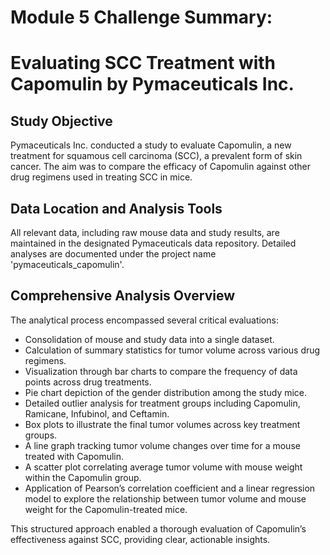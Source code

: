 # Module 5 Challenge Summary: 
# Evaluating SCC Treatment with Capomulin by Pymaceuticals Inc.

## Study Objective
Pymaceuticals Inc. conducted a study to evaluate Capomulin, a new treatment for squamous cell carcinoma (SCC), a prevalent form of skin cancer. The aim was to compare the efficacy of Capomulin against other drug regimens used in treating SCC in mice.

## Data Location and Analysis Tools
All relevant data, including raw mouse data and study results, are maintained in the designated Pymaceuticals data repository. Detailed analyses are documented under the project name 'pymaceuticals_capomulin'.

## Comprehensive Analysis Overview
The analytical process encompassed several critical evaluations:
- Consolidation of mouse and study data into a single dataset.
- Calculation of summary statistics for tumor volume across various drug regimens.
- Visualization through bar charts to compare the frequency of data points across drug treatments.
- Pie chart depiction of the gender distribution among the study mice.
- Detailed outlier analysis for treatment groups including Capomulin, Ramicane, Infubinol, and Ceftamin.
- Box plots to illustrate the final tumor volumes across key treatment groups.
- A line graph tracking tumor volume changes over time for a mouse treated with Capomulin.
- A scatter plot correlating average tumor volume with mouse weight within the Capomulin group.
- Application of Pearson’s correlation coefficient and a linear regression model to explore the relationship between tumor volume and mouse weight for the Capomulin-treated mice.

This structured approach enabled a thorough evaluation of Capomulin’s effectiveness against SCC, providing clear, actionable insights.
